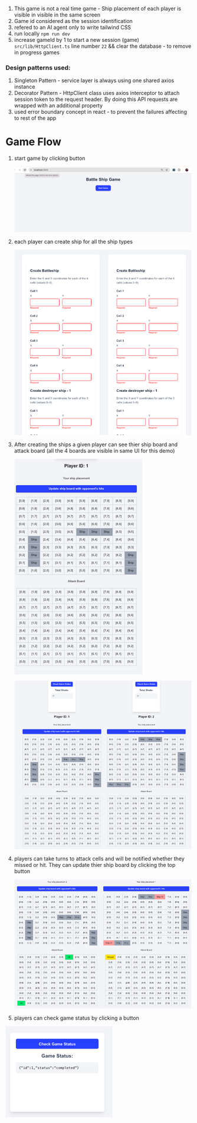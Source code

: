 1. This game is not a real time game - Ship placement of each player is visible in visible in the same screen
2. Game id considered as the session identification
3. refered to an AI agent only to write tailwind CSS
4. run locally `npm run dev`
5. increase gameId by 1 to start a new session (game) `src/lib/HttpClient.ts` line number `22` && clear the database - to remove in progress games

<h3>Design patterns used:</h3>

1. Singleton Pattern - service layer is always using one shared axios instance
2. Decorator Pattern - HttpClient class uses axios interceptor to attach session token to the request header. By doing this API requests are wrapped with an additional property
3. used error boundary concept in react - to prevent the failures affecting to rest of the app

# Game Flow

1. start game by clicking button

   ![start game screenshot](./assets/1.png)

2. each player can create ship for all the ship types

   ![ship creating screenshot](./assets/2.png)

3. After creating the ships a given player can see thier ship board and attack board (all the 4 boards are visible in same UI for this demo)

   ![ship boards screenshot](./assets/3.png)

   ![attack boards screenshot](./assets/4.png)

4. players can take turns to attack cells and will be notified whether they missed or hit. They can update thier ship board by clicking the top button

   ![cell status screenshot](./assets/5.png)

5. players can check game status by clicking a button

![check game status screenshot](./assets/6.png)
